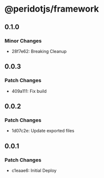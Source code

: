 # @peridotjs/framework

## 0.1.0

### Minor Changes

-   28f7e62: Breaking Cleanup

## 0.0.3

### Patch Changes

-   409a111: Fix build

## 0.0.2

### Patch Changes

-   1d07c2e: Update exported files

## 0.0.1

### Patch Changes

-   c1eaae6: Initial Deploy
